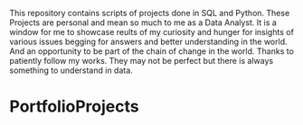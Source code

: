 This repository contains scripts of projects done in SQL and Python. 
These Projects are personal and mean so much to me as a Data Analyst. 
It is a window for me to showcase reults of my curiosity and hunger for insights of various issues begging for answers and better understanding in the world. 
And an opportunity to be part of the chain of change in the world.
Thanks to patiently follow my works. They may not be perfect but there is always something to understand in data.
# PortfolioProjects 

